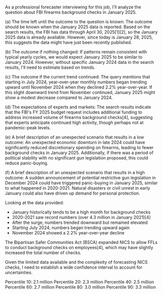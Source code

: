 As a professional forecaster interviewing for this job, I'll analyze the question about FBI firearms background checks in January 2025.

(a) The time left until the outcome to the question is known:
The outcome should be known when the January 2025 data is reported. Based on the search results, the FBI has data through April 30, 2025[1][2], so the January 2025 data is already available. However, since today is January 28, 2025, this suggests the data might have just been recently published.

(b) The outcome if nothing changed:
If patterns remain consistent with typical yearly cycles, we would expect January 2025 to be similar to January 2024. However, without specific January 2024 data in the search results, I'll need to estimate based on trends.

(c) The outcome if the current trend continued:
The query mentions that starting in July 2024, year-over-year monthly numbers began trending upward until November 2024 when they declined 2.2% year-over-year. If this slight downward trend from November continued, January 2025 might show a modest decrease compared to January 2024.

(d) The expectations of experts and markets:
The search results indicate that the FBI's FY 2025 budget request includes additional funding to address increased volume of firearms background checks[4], suggesting that experts anticipate continued high activity, though perhaps not at pandemic-peak levels.

(e) A brief description of an unexpected scenario that results in a low outcome:
An unexpected economic downturn in late 2024 could have significantly reduced discretionary spending on firearms, leading to fewer background checks in January 2025. Additionally, if there was a period of political stability with no significant gun legislation proposed, this could reduce panic-buying.

(f) A brief description of an unexpected scenario that results in a high outcome:
A sudden announcement of potential restrictive gun legislation in December 2024 could have triggered panic-buying in January 2025, similar to what happened in 2020-2021. Natural disasters or civil unrest in early January could also have driven up demand for personal protection.

Looking at the data provided:
- January historically tends to be a high month for background checks
- 2020-2021 saw record numbers (over 4.3 million in January 2021)[4]
- After the surge, numbers trended downward but remained elevated
- Starting July 2024, numbers began trending upward again
- November 2024 showed a 2.2% year-over-year decline

The Bipartisan Safer Communities Act (BSCA) expanded NICS to allow FFLs to conduct background checks on employees[4], which may have slightly increased the total number of checks.

Given the limited data available and the complexity of forecasting NICS checks, I need to establish a wide confidence interval to account for uncertainties.

Percentile 10: 2.1 million
Percentile 20: 2.3 million
Percentile 40: 2.5 million
Percentile 60: 2.7 million
Percentile 80: 3.0 million
Percentile 90: 3.3 million